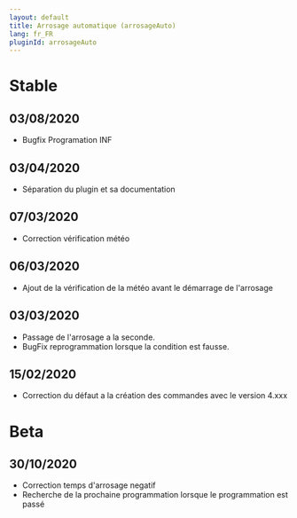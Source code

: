 ```yaml
---
layout: default
title: Arrosage automatique (arrosageAuto)
lang: fr_FR
pluginId: arrosageAuto
---
```

# Stable
## 03/08/2020
* Bugfix Programation INF

## 03/04/2020
* Séparation du plugin et sa documentation

## 07/03/2020
* Correction vérification météo

## 06/03/2020
* Ajout de la vérification de la météo avant le démarrage de l'arrosage

## 03/03/2020
* Passage de l'arrosage a la seconde.
* BugFix reprogrammation lorsque la condition est fausse.

## 15/02/2020
* Correction du défaut a la création des commandes avec le version 4.xxx

# Beta
## 30/10/2020
* Correction temps d'arrosage negatif
* Recherche de la prochaine programmation lorsque le programmation est passé
